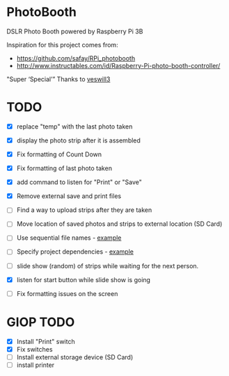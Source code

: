 # PhotoBooth
DSLR Photo Booth powered by Raspberry Pi 3B

Inspiration for this project comes from:
- https://github.com/safay/RPi_photobooth
- http://www.instructables.com/id/Raspberry-Pi-photo-booth-controller/

"Super ‘Special’” Thanks to [veswill3](https://github.com/veswill3)


# TODO
- [x] replace "temp" with the last photo taken
- [X] display the photo strip after it is assembled
- [X] Fix formatting of Count Down
- [X] Fix formatting of last photo taken
- [X] add command to listen for "Print" or "Save"
- [X] Remove external save and print files
- [ ] Find a way to upload strips after they are taken
- [ ] Move location of saved photos and strips to external location (SD Card)
- [ ] Use sequential file names - [example](http://stackoverflow.com/questions/2400827/python-how-do-i-create-sequential-file-names)
- [ ] Specify project dependencies - [example](http://stackoverflow.com/questions/25559157/how-to-handle-python-dependencies-throughout-the-project)
- [ ] slide show (random) of strips while waiting for the next person.
- [X] listen for start button while slide show is going
- [ ] Fix formatting issues on the screen


# GIOP TODO
- [X] Install "Print" switch
- [X] Fix switches
- [ ] Install external storage device (SD Card)
- [ ] install printer
